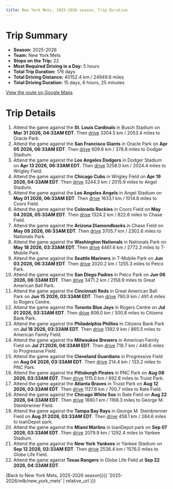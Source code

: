 ```yaml
---
title: New York Mets, 2025-2026 season, Trip Duration
---
```


# Trip Summary
- **Season:** 2025-2026
- **Team:** New York Mets
- **Stops on the Trip:** 22
- **Most Required Driving in a Day:** 5 hours
- **Total Trip Duration:** 176 days
- **Total Driving Distance:** 40152.4 km / 24949.6 miles
- **Total Driving Duration:** 15 days, 6 hours, 25 minutes

[View the route on Google Maps](https://www.google.com/maps/dir/Busch+Stadium+St.+Louis/Oracle+Park+San+Francisco/Dodger+Stadium+Los+Angeles/Wrigley+Field+Chicago/Angel+Stadium+Anaheim/Coors+Field+Denver/Chase+Field+Phoenix/Nationals+Park+Washington/T-Mobile+Park+Seattle/Petco+Park+San+Diego/Great+American+Ball+Park+Cincinnati/Rogers+Centre+Toronto/Citizens+Bank+Park+Philadelphia/American+Family+Field+Milwaukee/Progressive+Field+Cleveland/PNC+Park+Pittsburgh/Truist+Park+Atlanta/Rate+Field+Chicago/George+M.+Steinbrenner+Field+Tampa/loanDepot+park+Miami/Yankee+Stadium+Bronx/Globe+Life+Field+Arlington)

# Trip Details
1. Attend the game against the **St. Louis Cardinals** in Busch Stadium on **Mar 31 2026, 04:33AM EDT**. Then [drive](https://www.google.com/maps/dir/Busch+Stadium+St.+Louis/Oracle+Park+San+Francisco) 3304.5 km / 2053.4 miles to Oracle Park.
2. Attend the game against the **San Francisco Giants** in Oracle Park on **Apr 05 2026, 06:33AM EDT**. Then [drive](https://www.google.com/maps/dir/Oracle+Park+San+Francisco/Dodger+Stadium+Los+Angeles) 609.6 km / 378.8 miles to Dodger Stadium.
3. Attend the game against the **Los Angeles Dodgers** in Dodger Stadium on **Apr 13 2026, 06:33AM EDT**. Then [drive](https://www.google.com/maps/dir/Dodger+Stadium+Los+Angeles/Wrigley+Field+Chicago) 3258.0 km / 2024.4 miles to Wrigley Field.
4. Attend the game against the **Chicago Cubs** in Wrigley Field on **Apr 19 2026, 04:33AM EDT**. Then [drive](https://www.google.com/maps/dir/Wrigley+Field+Chicago/Angel+Stadium+Anaheim) 3244.3 km / 2015.9 miles to Angel Stadium.
5. Attend the game against the **Los Angeles Angels** in Angel Stadium on **May 01 2026, 06:33AM EDT**. Then [drive](https://www.google.com/maps/dir/Angel+Stadium+Anaheim/Coors+Field+Denver) 1633.1 km / 1014.8 miles to Coors Field.
6. Attend the game against the **Colorado Rockies** in Coors Field on **May 04 2026, 05:33AM EDT**. Then [drive](https://www.google.com/maps/dir/Coors+Field+Denver/Chase+Field+Phoenix) 1324.2 km / 822.8 miles to Chase Field.
7. Attend the game against the **Arizona Diamondbacks** in Chase Field on **May 09 2026, 06:33AM EDT**. Then [drive](https://www.google.com/maps/dir/Chase+Field+Phoenix/Nationals+Park+Washington) 3705.7 km / 2302.6 miles to Nationals Park.
8. Attend the game against the **Washington Nationals** in Nationals Park on **May 18 2026, 03:33AM EDT**. Then [drive](https://www.google.com/maps/dir/Nationals+Park+Washington/T-Mobile+Park+Seattle) 4461.6 km / 2772.3 miles to T-Mobile Park.
9. Attend the game against the **Seattle Mariners** in T-Mobile Park on **Jun 03 2026, 06:33AM EDT**. Then [drive](https://www.google.com/maps/dir/T-Mobile+Park+Seattle/Petco+Park+San+Diego) 2020.2 km / 1255.3 miles to Petco Park.
10. Attend the game against the **San Diego Padres** in Petco Park on **Jun 06 2026, 06:33AM EDT**. Then [drive](https://www.google.com/maps/dir/Petco+Park+San+Diego/Great+American+Ball+Park+Cincinnati) 3471.2 km / 2156.9 miles to Great American Ball Park.
11. Attend the game against the **Cincinnati Reds** in Great American Ball Park on **Jun 15 2026, 03:33AM EDT**. Then [drive](https://www.google.com/maps/dir/Great+American+Ball+Park+Cincinnati/Rogers+Centre+Toronto) 790.9 km / 491.4 miles to Rogers Centre.
12. Attend the game against the **Toronto Blue Jays** in Rogers Centre on **Jul 01 2026, 03:33AM EDT**. Then [drive](https://www.google.com/maps/dir/Rogers+Centre+Toronto/Citizens+Bank+Park+Philadelphia) 806.0 km / 500.8 miles to Citizens Bank Park.
13. Attend the game against the **Philadelphia Phillies** in Citizens Bank Park on **Jul 18 2026, 03:33AM EDT**. Then [drive](https://www.google.com/maps/dir/Citizens+Bank+Park+Philadelphia/American+Family+Field+Milwaukee) 1392.9 km / 865.5 miles to American Family Field.
14. Attend the game against the **Milwaukee Brewers** in American Family Field on **Jul 21 2026, 04:33AM EDT**. Then [drive](https://www.google.com/maps/dir/American+Family+Field+Milwaukee/Progressive+Field+Cleveland) 718.7 km / 446.6 miles to Progressive Field.
15. Attend the game against the **Cleveland Guardians** in Progressive Field on **Aug 04 2026, 03:33AM EDT**. Then [drive](https://www.google.com/maps/dir/Progressive+Field+Cleveland/PNC+Park+Pittsburgh) 214.4 km / 133.2 miles to PNC Park.
16. Attend the game against the **Pittsburgh Pirates** in PNC Park on **Aug 08 2026, 03:33AM EDT**. Then [drive](https://www.google.com/maps/dir/PNC+Park+Pittsburgh/Truist+Park+Atlanta) 1115.0 km / 692.8 miles to Truist Park.
17. Attend the game against the **Atlanta Braves** in Truist Park on **Aug 12 2026, 03:33AM EDT**. Then [drive](https://www.google.com/maps/dir/Truist+Park+Atlanta/Rate+Field+Chicago) 1127.6 km / 700.7 miles to Rate Field.
18. Attend the game against the **Chicago White Sox** in Rate Field on **Aug 22 2026, 04:33AM EDT**. Then [drive](https://www.google.com/maps/dir/Rate+Field+Chicago/George+M.+Steinbrenner+Field+Tampa) 1880.1 km / 1168.3 miles to George M. Steinbrenner Field.
19. Attend the game against the **Tampa Bay Rays** in George M. Steinbrenner Field on **Aug 31 2026, 03:33AM EDT**. Then [drive](https://www.google.com/maps/dir/George+M.+Steinbrenner+Field+Tampa/loanDepot+park+Miami) 458.1 km / 284.6 miles to loanDepot park.
20. Attend the game against the **Miami Marlins** in loanDepot park on **Sep 07 2026, 03:33AM EDT**. Then [drive](https://www.google.com/maps/dir/loanDepot+park+Miami/Yankee+Stadium+Bronx) 2079.9 km / 1292.4 miles to Yankee Stadium.
21. Attend the game against the **New York Yankees** in Yankee Stadium on **Sep 12 2026, 03:33AM EDT**. Then [drive](https://www.google.com/maps/dir/Yankee+Stadium+Bronx/Globe+Life+Field+Arlington) 2536.4 km / 1576.0 miles to Globe Life Field.
22. Attend the game against **Texas Rangers** in Globe Life Field at **Sep 22 2026, 04:33AM EDT**.

[Back to New York Mets, 2025-2026 season]({{ '2025-2026/mlb/new_york_mets' | relative_url }})
